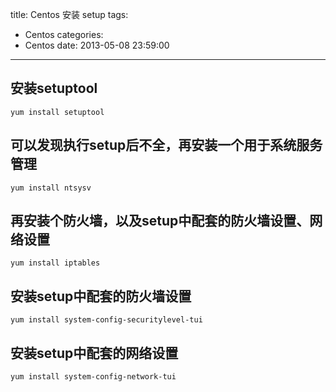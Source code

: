 title: Centos 安装 setup
tags:
  - Centos
categories:
  - Centos
date: 2013-05-08 23:59:00
---
## 安装setuptool
```shell
yum install setuptool
```
## 可以发现执行setup后不全，再安装一个用于系统服务管理
```shell
yum install ntsysv
```
## 再安装个防火墙，以及setup中配套的防火墙设置、网络设置
```shell
yum install iptables
```
## 安装setup中配套的防火墙设置
```shell
yum install system-config-securitylevel-tui
```
## 安装setup中配套的网络设置
```shell
yum install system-config-network-tui
```